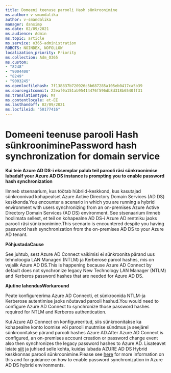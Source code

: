 ```yaml
---
title: Domeeni teenuse parooli Hash sünkroonimine
ms.author: v-smandalika
author: v-smandalika
manager: dansimp
ms.date: 02/09/2021
ms.audience: Admin
ms.topic: article
ms.service: o365-administration
ROBOTS: NOINDEX, NOFOLLOW
localization_priority: Priority
ms.collection: Adm_O365
ms.custom:
- "8248"
- "9004400"
- "8249"
- "9003245"
ms.openlocfilehash: 7f138837b720926c5b687285a105eb0417ca5b39
ms.sourcegitcommit: 22eaf0a151ab95414476f596db8d318b6540ff31
ms.translationtype: MT
ms.contentlocale: et-EE
ms.lasthandoff: 02/09/2021
ms.locfileid: "50177416"
---
```

# <a name="password-hash-synchronization-for-domain-service"></a><span data-ttu-id="c6394-102">Domeeni teenuse parooli Hash sünkroonimine</span><span class="sxs-lookup"><span data-stu-id="c6394-102">Password hash synchronization for domain service</span></span>

<span data-ttu-id="c6394-103">**Kui teie Azure AD DS-i eksemplar palub teil parooli räsi sünkroonimise lubada**</span><span class="sxs-lookup"><span data-stu-id="c6394-103">**If your Azure AD DS instance is prompting you to enable password hash synchronization**</span></span>

<span data-ttu-id="c6394-104">Ilmneb stsenaarium, kus töötab hübriid-keskkond, kus kasutajad sünkroonivad kohapealset Azure Active Directory Domain Services (AD DS) keskkonda.</span><span class="sxs-lookup"><span data-stu-id="c6394-104">You encounter a scenario in which you are running a hybrid environment with users synchronizing from an on-premises Azure Active Directory Domain Services (AD DS) environment.</span></span> <span data-ttu-id="c6394-105">See stsenaarium ilmneb hoolimata sellest, et teil on kohapealne AD DS-i Azure AD rentniku jaoks parooli räsi sünkroonimine.</span><span class="sxs-lookup"><span data-stu-id="c6394-105">This scenario is encountered despite you having password hash synchronization from the on-premises AD DS to your Azure AD tenant.</span></span>

<span data-ttu-id="c6394-106">**Põhjustada**</span><span class="sxs-lookup"><span data-stu-id="c6394-106">**Cause**</span></span>

<span data-ttu-id="c6394-107">See juhtub, sest Azure AD Connect vaikimisi ei sünkroonita pärand uus tehnoloogia LAN Manageri (NTLM) ja Kerberose parool hashes, mis on vajalik Azure AD DS.</span><span class="sxs-lookup"><span data-stu-id="c6394-107">This is happening because Azure AD Connect by default does not synchronize legacy New Technology LAN Manager (NTLM) and Kerberos password hashes that are needed for Azure AD DS.</span></span>

<span data-ttu-id="c6394-108">**Ajutine lahendus**</span><span class="sxs-lookup"><span data-stu-id="c6394-108">**Workaround**</span></span> 

<span data-ttu-id="c6394-109">Peate konfigureerima Azure AD Connecti, et sünkroonida NTLM-ja Kerberose autentimise jaoks nõutavad parooli hashud.</span><span class="sxs-lookup"><span data-stu-id="c6394-109">You would need to configure Azure AD Connect to synchronize those password hashes required for NTLM and Kerberos authentication.</span></span>

<span data-ttu-id="c6394-110">Kui Azure AD Connect on konfigureeritud, siis sünkroonitakse ka kohapealne konto loomise või parooli muutmise sündmus ja seejärel sünkroonitakse pärand parooli hashes Azure AD.</span><span class="sxs-lookup"><span data-stu-id="c6394-110">After Azure AD Connect is configured, an on-premises account creation or password change event also then synchronizes the legacy password hashes to Azure AD.</span></span> <span data-ttu-id="c6394-111">Lisateavet leiate [siit](https://docs.microsoft.com/azure/active-directory-domain-services/tutorial-configure-password-hash-sync) ja juhised selle kohta, kuidas lubada AZURE AD DS Hybrid keskkonnas parooli sünkroonimine.</span><span class="sxs-lookup"><span data-stu-id="c6394-111">Please see [here](https://docs.microsoft.com/azure/active-directory-domain-services/tutorial-configure-password-hash-sync) for more information on this and for guidance on how to enable password synchronization in Azure AD DS hybrid environments.</span></span>